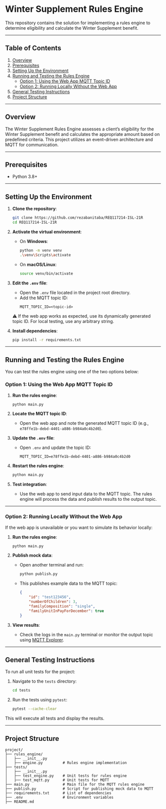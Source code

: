 # Winter Supplement Rules Engine

This repository contains the solution for implementing a rules engine to determine eligibility and calculate the Winter Supplement benefit.

---

## Table of Contents

1. [Overview](#overview)
2. [Prerequisites](#prerequisites)
3. [Setting Up the Environment](#setting-up-the-environment)
4. [Running and Testing the Rules Engine](#running-and-testing-the-rules-engine)
   - [Option 1: Using the Web App MQTT Topic ID](#option-1-using-the-web-app-mqtt-topic-id)
   - [Option 2: Running Locally Without the Web App](#option-2-running-locally-without-the-web-app)
5. [General Testing Instructions](#general-testing-instructions)
6. [Project Structure](#project-structure)

---

## Overview

The Winter Supplement Rules Engine assesses a client’s eligibility for the Winter Supplement benefit and calculates the appropriate amount based on predefined criteria. This project utilizes an event-driven architecture and MQTT for communication.

---

## Prerequisites

- Python 3.8+

---

## Setting Up the Environment

1. **Clone the repository**:
   ```bash
   git clone https://github.com/rezabanitaba/REQ117214-ISL-21R
   cd REQ117214-ISL-21R
   ```

2. **Activate the virtual environment**:
   - On **Windows**:
     ```bash
     python -m venv venv
     .\venv\Scripts\activate
     ```
   - On **macOS/Linux**:
     ```bash
     source venv/bin/activate
     ```

3. **Edit the `.env` file**:
   - Open the `.env` file located in the project root directory.
   - Add the MQTT topic ID:
     ```plaintext
     MQTT_TOPIC_ID=<topic-id>
     ```

   ⚠️ If the web app works as expected, use its dynamically generated topic ID. For local testing, use any arbitrary string.

4. **Install dependencies**:
   ```bash
   pip install -r requirements.txt
   ```

---

## Running and Testing the Rules Engine

You can test the rules engine using one of the two options below:

### Option 1: Using the Web App MQTT Topic ID

1. **Run the rules engine**:
   ```bash
   python main.py
   ```

2. **Locate the MQTT topic ID**:
   - Open the web app and note the generated MQTT topic ID (e.g., `e78ffe1b-debd-4401-a886-b984a0c4b2d0`).

3. **Update the `.env` file**:
   - Open `.env` and update the topic ID:
     ```plaintext
     MQTT_TOPIC_ID=e78ffe1b-debd-4401-a886-b984a0c4b2d0
     ```

4. **Restart the rules engine**:
   ```bash
   python main.py
   ```

5. **Test integration**:
   - Use the web app to send input data to the MQTT topic. The rules engine will process the data and publish results to the output topic.

---

### Option 2: Running Locally Without the Web App

If the web app is unavailable or you want to simulate its behavior locally:

1. **Run the rules engine**:
   ```bash
   python main.py
   ```

2. **Publish mock data**:
   - Open another terminal and run:
     ```bash
     python publish.py
     ```
   - This publishes example data to the MQTT topic:
     ```json
     {
         "id": "test123456",
         "numberOfChildren": 3,
         "familyComposition": "single",
         "familyUnitInPayForDecember": true
     }
     ```

3. **View results**:
   - Check the logs in the `main.py` terminal or monitor the output topic using [MQTT Explorer](https://mqtt-explorer.com/).

---

## General Testing Instructions

To run all unit tests for the project:

1. Navigate to the `tests` directory:
   ```bash
   cd tests
   ```

2. Run the tests using `pytest`:
   ```bash
   pytest --cache-clear
   ```

This will execute all tests and display the results.

---

## Project Structure

```plaintext
project/
├── rules_engine/
│   ├── __init__.py    
│   ├── engine.py         # Rules engine implementation
├── tests/
│   ├── __init__.py
│   ├── test_engine.py    # Unit tests for rules engine
│   ├── test_mqtt.py      # Unit tests for MQTT
├── main.py               # Main file for the MQTT rules engine
├── publish.py            # Script for publishing mock data to MQTT
├── requirements.txt      # List of dependencies
├── .env                  # Environment variables
├── README.md             
```
